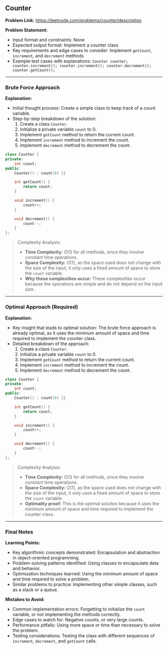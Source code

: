 ## Counter

**Problem Link:** https://leetcode.com/problems/counter/description

**Problem Statement:**
- Input format and constraints: None
- Expected output format: Implement a counter class
- Key requirements and edge cases to consider: Implement `getCount`, `increment`, and `decrement` methods
- Example test cases with explanations: `Counter counter; counter.increment(); counter.increment(); counter.decrement(); counter.getCount();`

---

### Brute Force Approach

**Explanation:**
- Initial thought process: Create a simple class to keep track of a count variable.
- Step-by-step breakdown of the solution: 
    1. Create a class `Counter`.
    2. Initialize a private variable `count` to 0.
    3. Implement `getCount` method to return the current count.
    4. Implement `increment` method to increment the count.
    5. Implement `decrement` method to decrement the count.

```cpp
class Counter {
private:
    int count;
public:
    Counter() : count(0) {}

    int getCount() {
        return count;
    }

    void increment() {
        count++;
    }

    void decrement() {
        count--;
    }
};
```

> Complexity Analysis:
> - **Time Complexity:** $O(1)$ for all methods, since they involve constant time operations.
> - **Space Complexity:** $O(1)$, as the space used does not change with the size of the input, it only uses a fixed amount of space to store the `count` variable.
> - **Why these complexities occur:** These complexities occur because the operations are simple and do not depend on the input size.

---

### Optimal Approach (Required)

**Explanation:**
- Key insight that leads to optimal solution: The brute force approach is already optimal, as it uses the minimum amount of space and time required to implement the counter class.
- Detailed breakdown of the approach: 
    1. Create a class `Counter`.
    2. Initialize a private variable `count` to 0.
    3. Implement `getCount` method to return the current count.
    4. Implement `increment` method to increment the count.
    5. Implement `decrement` method to decrement the count.

```cpp
class Counter {
private:
    int count;
public:
    Counter() : count(0) {}

    int getCount() {
        return count;
    }

    void increment() {
        count++;
    }

    void decrement() {
        count--;
    }
};
```

> Complexity Analysis:
> - **Time Complexity:** $O(1)$ for all methods, since they involve constant time operations.
> - **Space Complexity:** $O(1)$, as the space used does not change with the size of the input, it only uses a fixed amount of space to store the `count` variable.
> - **Optimality proof:** This is the optimal solution because it uses the minimum amount of space and time required to implement the counter class.

---

### Final Notes

**Learning Points:**
- Key algorithmic concepts demonstrated: Encapsulation and abstraction in object-oriented programming.
- Problem-solving patterns identified: Using classes to encapsulate data and behavior.
- Optimization techniques learned: Using the minimum amount of space and time required to solve a problem.
- Similar problems to practice: Implementing other simple classes, such as a stack or a queue.

**Mistakes to Avoid:**
- Common implementation errors: Forgetting to initialize the `count` variable, or not implementing the methods correctly.
- Edge cases to watch for: Negative counts, or very large counts.
- Performance pitfalls: Using more space or time than necessary to solve the problem.
- Testing considerations: Testing the class with different sequences of `increment`, `decrement`, and `getCount` calls.